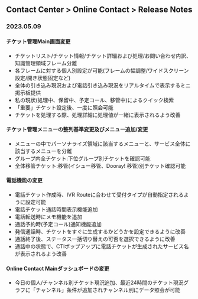 ## Contact Center > Online Contact > Release Notes

### 2023.05.09

#### チケット管理Main画面変更
- チケットリスト/チケット情報/チケット詳細および処理/お問い合わせ内訳、知識管理領域フレーム分離
- 各フレームに対する個人別設定が可能(フレームの幅調整/ワイドスクリーン設定/開き状態固定など)
- 全体の引き込み現況および電話引き込み現況をリアルタイムで表示するミニ掲示板提供
- 私の現状(処理中、保留中、予定コール、移管中)によるクイック検索
- 「重要」チケット設定後、一度に照会可能
- チケットを処理する際、処理詳細に処理値が一緒に表示されるよう改善

#### チケット管理メニューの整列基準変更及びメニュー追加/変更
- メニューの中でパーソナライズ領域に該当するメニューと、サービス全体に該当するメニューを分離
- グループ内全チケット:下位グループ別チケットを確認可能
- 全体移管チケット:移管(イシュー移管、Dooray! 移管)別チケット確認可能

#### 電話機能の変更
- 電話チケット作成時、IVR Routeに合わせて受付タイプが自動指定されるように設定可能
- 電話チケット通話時間表示機能追加
- 電話転送時にメモ機能を追加
- 通話予約時(予定コール)通知機能追加
- 発信通話時、チケットをすぐに生成するかどうかを設定できるように改善
- 通話終了後、ステータス一括切り替えの可否を選択できるように改善
- 通話中の状態で、CTIポップアップに電話チケットが生成されたサービス名が表示されるよう改善

#### Online Contact Mainダッシュボードの変更
- 今日の個人/チャンネル別チケット現況追加、最近24時間のチケット現況グラフに「チャンネル」条件が追加されチャンネル別にデータ照会が可能
